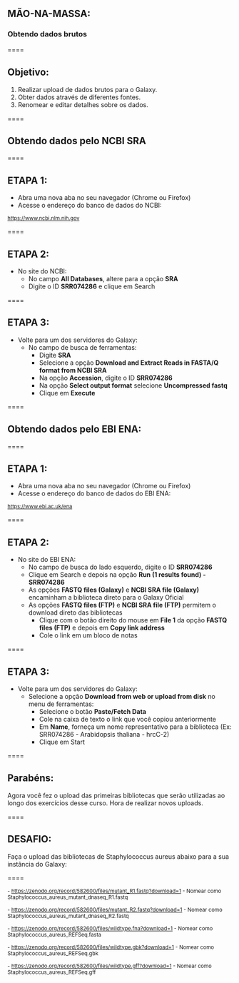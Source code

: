 ## MÃO-NA-MASSA:

### Obtendo dados brutos

====

## Objetivo:

1. Realizar upload de dados brutos para o Galaxy. 
2. Obter dados através de diferentes fontes. 
3. Renomear e editar detalhes sobre os dados.

====

## Obtendo dados pelo NCBI SRA

====

## ETAPA 1:

- Abra uma nova aba no seu navegador (Chrome ou Firefox)
- Acesse o endereço do banco de dados do NCBI:

<small> https://www.ncbi.nlm.nih.gov </small>

====

## ETAPA 2:

- No site do NCBI:
  - No campo **All Databases**, altere para a opção **SRA**
  - Digite o ID **SRR074286** e clique em Search
  
====

## ETAPA 3:

- Volte para um dos servidores do Galaxy:
  - No campo de busca de ferramentas:
    - Digite **SRA**
    - Selecione a opção **Download and Extract Reads in FASTA/Q format from NCBI SRA**
    - Na opção **Accession**, digite o ID **SRR074286**
    - Na opção **Select output format** selecione **Uncompressed fastq**
    - Clique em **Execute**

====

## Obtendo dados pelo EBI ENA:

====

## ETAPA 1:

- Abra uma nova aba no seu navegador (Chrome ou Firefox)
- Acesse o endereço do banco de dados do EBI ENA:

<small> https://www.ebi.ac.uk/ena </small>

====

## ETAPA 2:

- No site do EBI ENA:
  - No campo de busca do lado esquerdo, digite o ID **SRR074286**
  - Clique em Search e depois na opção **Run (1 results found) - SRR074286**
  - As opções **FASTQ files (Galaxy)** e **NCBI SRA file (Galaxy)** encaminham a biblioteca direto para o Galaxy Oficial
  - As opções **FASTQ files (FTP)** e **NCBI SRA file (FTP)** permitem o download direto das bibliotecas
    - Clique com o botão direito do mouse em **File 1** da opção **FASTQ files (FTP)** e depois em **Copy link address**
    - Cole o link em um bloco de notas
  
====

## ETAPA 3:

- Volte para um dos servidores do Galaxy:
  - Selecione a opção **Download from web or upload from disk** no menu de ferramentas:
    - Selecione o botão **Paste/Fetch Data**
    - Cole na caixa de texto o link que você copiou anteriormente
    - Em **Name**, forneça um nome representativo para a biblioteca (Ex: SRR074286 - Arabidopsis thaliana - hrcC-2)
    - Clique em Start
    
====

## Parabéns:

Agora você fez o upload das primeiras bibliotecas que serão utilizadas ao longo dos exercícios desse curso. Hora de realizar novos uploads.

====

## DESAFIO:

Faça o upload das bibliotecas de Staphylococcus aureus abaixo para a sua instância do Galaxy:

====

<small> - https://zenodo.org/record/582600/files/mutant_R1.fastq?download=1 </small>
<small>   - Nomear como Staphylococcus_aureus_mutant_dnaseq_R1.fastq </small>

<small> - https://zenodo.org/record/582600/files/mutant_R2.fastq?download=1 </small>
<small>   - Nomear como Staphylococcus_aureus_mutant_dnaseq_R2.fastq </small>

<small> - https://zenodo.org/record/582600/files/wildtype.fna?download=1 </small>
<small>   - Nomear como Staphylococcus_aureus_REFSeq.fasta </small>

<small> - https://zenodo.org/record/582600/files/wildtype.gbk?download=1 </small>
<small>   - Nomear como Staphylococcus_aureus_REFSeq.gbk </small>

<small> - https://zenodo.org/record/582600/files/wildtype.gff?download=1 </small>
<small>   - Nomear como Staphylococcus_aureus_REFSeq.gff </small>
